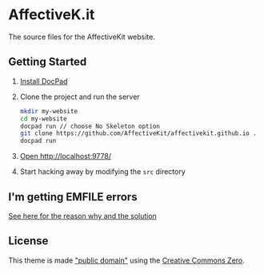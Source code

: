 # AffectiveK.it

The source files for the AffectiveKit website.

## Getting Started

1. [Install DocPad](https://github.com/docpad/docpad)

1. Clone the project and run the server

	``` bash
	mkdir my-website
	cd my-website
	docpad run // choose No Skeleton option
	git clone https://github.com/AffectiveKit/affectivekit.github.io .
	docpad run
	```

1. [Open http://localhost:9778/](http://localhost:9778/)

1. Start hacking away by modifying the `src` directory


## I'm getting EMFILE errors

[See here for the reason why and the solution](http://docpad.org/docs/troubleshoot#i-m-getting-emfile-too-many-open-files)


## License

This theme is made ["public domain"](http://en.wikipedia.org/wiki/Public_domain) using the [Creative Commons Zero](http://creativecommons.org/publicdomain/zero/1.0/).
